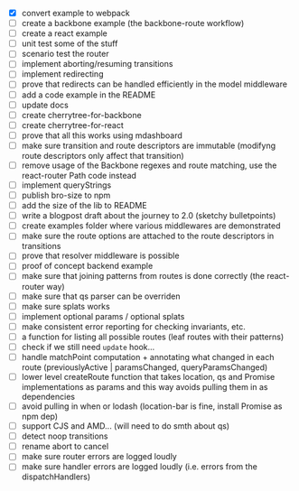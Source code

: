 - [x] convert example to webpack
- [ ] create a backbone example (the backbone-route workflow)
- [ ] create a react example
- [ ] unit test some of the stuff
- [ ] scenario test the router
- [ ] implement aborting/resuming transitions
- [ ] implement redirecting
- [ ] prove that redirects can be handled efficiently in the model middleware
- [ ] add a code example in the README
- [ ] update docs
- [ ] create cherrytree-for-backbone
- [ ] create cherrytree-for-react
- [ ] prove that all this works using mdashboard
- [ ] make sure transition and route descriptors are immutable (modifyng route descriptors only affect that transition)
- [ ] remove usage of the Backbone regexes and route matching, use the react-router Path code instead
- [ ] implement queryStrings
- [ ] publish bro-size to npm
- [ ] add the size of the lib to README
- [ ] write a blogpost draft about the journey to 2.0 (sketchy bulletpoints)
- [ ] create examples folder where various middlewares are demonstrated
- [ ] make sure the route options are attached to the route descriptors in transitions
- [ ] prove that resolver middleware is possible
- [ ] proof of concept backend example
- [ ] make sure that joining patterns from routes is done correctly (the react-router way)
- [ ] make sure that qs parser can be overriden
- [ ] make sure splats works
- [ ] implement optional params / optional splats
- [ ] make consistent error reporting for checking invariants, etc.
- [ ] a function for listing all possible routes (leaf routes with their patterns)
- [ ] check if we still need `update` hook...
- [ ] handle matchPoint computation + annotating what changed in each route (previouslyActive | paramsChanged, queryParamsChanged)
- [ ] lower level createRoute function that takes location, qs and Promise implementations as params and this way avoids pulling them in as dependencies
- [ ] avoid pulling in when or lodash (location-bar is fine, install Promise as npm dep)
- [ ] support CJS and AMD... (will need to do smth about qs)
- [ ] detect noop transitions
- [ ] rename abort to cancel
- [ ] make sure router errors are logged loudly
- [ ] make sure handler errors are logged loudly (i.e. errors from the dispatchHandlers)